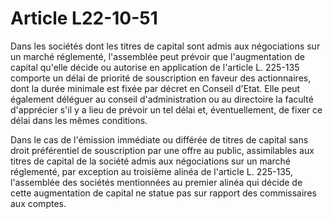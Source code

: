 # Article L22-10-51

Dans les sociétés dont les titres de capital sont admis aux négociations sur un marché réglementé, l'assemblée peut prévoir que l'augmentation de capital qu'elle décide ou autorise en application de l'article L. 225-135 comporte un délai de priorité de souscription en faveur des actionnaires, dont la durée minimale est fixée par décret en Conseil d'Etat. Elle peut également déléguer au conseil d'administration ou au directoire la faculté d'apprécier s'il y a lieu de prévoir un tel délai et, éventuellement, de fixer ce délai dans les mêmes conditions.

Dans le cas de l'émission immédiate ou différée de titres de capital sans droit préférentiel de souscription par une offre au public, assimilables aux titres de capital de la société admis aux négociations sur un marché réglementé, par exception au troisième alinéa de l'article L. 225-135, l'assemblée des sociétés mentionnées au premier alinéa qui décide de cette augmentation de capital ne statue pas sur rapport des commissaires aux comptes.
